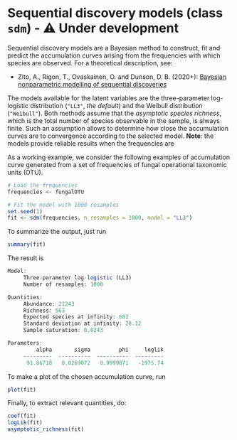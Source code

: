 # Sequential discovery models (class `sdm`) - :warning: Under development

Sequential discovery models are a Bayesian method to construct, fit and predict the accumulation curves arising from the frequencies with which species are observed. For a theoretical description, see:

 * Zito, A., Rigon, T., Ovaskainen, O. and Dunson, D. B. (2020+): [Bayesian nonparametric modelling of sequential discoveries](https://arxiv.org/abs/2011.06629)
 
The models available for the latent variables are the three-parameter log-logistic distribution (`"LL3"`, *the default*) and the Weibull distribution (`"Weibull"`). Both methods assume that the *asymptotic species richness*, which is the total number of species observable in the sample, is always finite. Such an assumption allows to determine how close the accumulation curves are to convergence according to the selected model. **Note**: the models provide reliable results when the frequencies are 

As a working example, we consider the following examples of accumulation curve generated from a set of frequencies of fungal operational taxonomic units (OTU).

```R
# Load the frequencies
frequencies <- fungalOTU

# Fit the model with 1000 resamples
set.seed(1)
fit <- sdm(frequencies, n_resamples = 1000, model = "LL3")
```

To summarize the output, just run
```R
summary(fit)
```
The result is
```R
Model:
	 Three-parameter log-logistic (LL3)
	 Number of resamples: 1000

Quantities:
	 Abundance: 21243
	 Richness: 563
	 Expected species at infinity: 683
	 Standard deviation at infinity: 26.12
	 Sample saturation: 0.8243

Parameters:
	     alpha       sigma         phi     loglik
	 ---------  ----------  ----------  ---------
	  91.86718   0.0269072   0.9999871   -1975.74
```
To make a plot of the chosen accumulation curve, run
```R
plot(fit)
```


Finally, to extract relevant quantities, do:
```R
coef(fit)
logLik(fit)
asymptotic_richness(fit)
```

